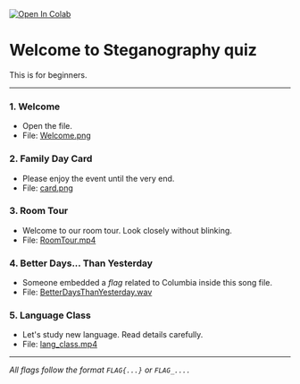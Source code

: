 <a href="https://colab.research.google.com/github/mio-mio/Quiz_Beginner/blob/main/Readme.ipynb" target="_parent">
<img src="https://colab.research.google.com/assets/colab-badge.svg" alt="Open In Colab"/>
</a>

# Welcome to Steganography quiz

This is for beginners.

---

### 1. **Welcome**
- Open the file.
- File: [Welcome.png](https://github.com/mio-mio/Quiz_Beginner/blob/main/Welcome.png)

### 2. **Family Day Card**
- Please enjoy the event until the very end.
- File: [card.png](https://github.com/mio-mio/Quiz_Beginner/blob/main/card.png)

### 3. **Room Tour**
- Welcome to our room tour. Look closely without blinking.
- File: [RoomTour.mp4](https://github.com/mio-mio/Quiz_Beginner/blob/main/RoomTour.mp4)

### 4. **Better Days... Than Yesterday**
- Someone embedded a *flag* related to Columbia inside this song file.
- File: [BetterDaysThanYesterday.wav](https://github.com/mio-mio/Quiz_Beginner/blob/main/BetterDaysThanYesterday.wav)

### 5. **Language Class**
- Let's study new language. Read details carefully.
- File: [lang_class.mp4](https://github.com/mio-mio/Quiz_Beginner/blob/main/lang_class.mp4)

---

*All flags follow the format `FLAG{...}` or `FLAG_....`*
